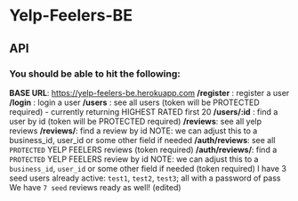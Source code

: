 # Yelp-Feelers-BE

## API
### You should be able to hit the following:
**BASE URL**: https://yelp-feelers-be.herokuapp.com
**/register** :  register a user
**/login** :  login a user
**/users** : see all users (token will be PROTECTED required) - currently returning HIGHEST RATED first 20
**/users/:id** : find a user by id (token will be PROTECTED  required)
**/reviews**: see all yelp reviews
**/reviews/**: find a review by id  NOTE:  we can adjust this to a business_id, user_id or some other field if needed
**/auth/reviews**: see all `PROTECTED` YELP FEELERS reviews (token required)
**/auth/reviews/**: find a `PROTECTED` YELP FEELERS review by id  NOTE:  we can adjust this to a `business_id`, `user_id` or some other field if needed (token required)
I have 3 seed users already active:
`test1`, `test2`, `test3`; all with a password of pass
We have `7 seed` reviews ready as well! (edited) 